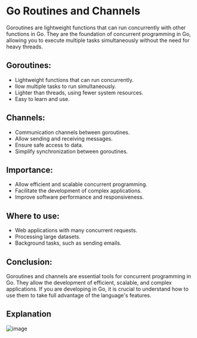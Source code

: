 # Go Routines and Channels

Goroutines are lightweight functions that can run concurrently with other functions in Go. They are the foundation of concurrent programming in Go, allowing you to execute multiple tasks simultaneously without the need for heavy threads.


## Goroutines:
- Lightweight functions that can run concurrently.
- llow multiple tasks to run simultaneously.
- Lighter than threads, using fewer system resources.
- Easy to learn and use.

## Channels:
- Communication channels between goroutines.
- Allow sending and receiving messages.
- Ensure safe access to data.
- Simplify synchronization between goroutines.

## Importance:
- Allow efficient and scalable concurrent programming.
- Facilitate the development of complex applications.
- Improve software performance and responsiveness.

## Where to use:

- Web applications with many concurrent requests.
- Processing large datasets.
- Background tasks, such as sending emails.

## Conclusion:

Goroutines and channels are essential tools for concurrent programming in Go. They allow the development of efficient, scalable, and complex applications. If you are developing in Go, it is crucial to understand how to use them to take full advantage of the language's features.

## Explanation

![image](https://github.com/BruggerPedro/go-routines/assets/65832126/66060351-5f20-4510-b794-b881cf8530b7)
